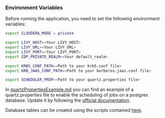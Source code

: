 ### Environment Variables

Before running the application, you need to set the following environment variables:

```bash
export CLOUDERA_MODE = private
```

```bash
export LIVY_HOST=<Your LIVY_HOST>
export LIVY_URL=<Your LIVY_URL>
export LIVY_PORT=<Your LIVY_PORT>
export CDP_PRIVATE_REALM=<Your default_realm>
```

```bash
export KRB5_CONF_PATH=<Path to your krb5.conf file>
export KRB_JAAS_CONF_PATH=<Path to your kerberos.jaas.conf file>
```

```bash
export SCHEDULER_PROP=<Path to your quartz.properties file>
```

In [quartzPropertiesExample.md](examples%2FquartzPropertiesExample.md) you can find an example of a quartz.properties file to enable the scheduling of jobs on a postgres database.
Update it by following the [official documentation](https://www.quartz-scheduler.org/documentation/quartz-2.1.7/configuration/ConfigDataSources.html).

Database tables can be created using the scripts contained [here](https://github.com/quartz-scheduler/quartz/tree/d42fb7770f287afbf91f6629d90e7698761ad7d8/quartz-core/src/main/resources/org/quartz/impl/jdbcjobstore).


